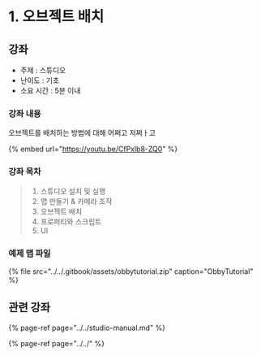 # 1. 오브젝트 배치

## 강좌 

* 주제 : 스튜디오 
* 난이도 : 기초 
* 소요 시간 : 5분 이내 



### 강좌 내용 

오브젝트를 배치하는 방법에 대해 어쩌고 저쩌ㅏ고 

{% embed url="https://youtu.be/CfPxlb8-ZQ0" %}



### 강좌 목차 

> 1. 스튜디오 설치 및 실행
> 2. 맵 만들기 & 카메라 조작
> 3. 오브젝트 배치
> 4. 프로퍼티와 스크립트
> 5. UI



### 예제 맵 파일

{% file src="../../.gitbook/assets/obbytutorial.zip" caption="ObbyTutorial" %}



## 관련 강좌

{% page-ref page="../../studio-manual.md" %}

{% page-ref page="../../" %}

